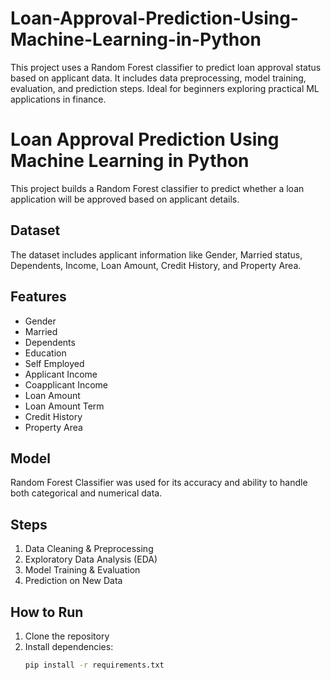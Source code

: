 # Loan-Approval-Prediction-Using-Machine-Learning-in-Python
This project uses a Random Forest classifier to predict loan approval status based on applicant data. It includes data preprocessing, model training, evaluation, and prediction steps. Ideal for beginners exploring practical ML applications in finance.
# Loan Approval Prediction Using Machine Learning in Python

This project builds a Random Forest classifier to predict whether a loan application will be approved based on applicant details.

## Dataset
The dataset includes applicant information like Gender, Married status, Dependents, Income, Loan Amount, Credit History, and Property Area.

## Features
- Gender  
- Married  
- Dependents  
- Education  
- Self Employed  
- Applicant Income  
- Coapplicant Income  
- Loan Amount  
- Loan Amount Term  
- Credit History  
- Property Area

## Model
Random Forest Classifier was used for its accuracy and ability to handle both categorical and numerical data.

## Steps
1. Data Cleaning & Preprocessing  
2. Exploratory Data Analysis (EDA)  
3. Model Training & Evaluation  
4. Prediction on New Data

## How to Run
1. Clone the repository  
2. Install dependencies:  
   ```bash
   pip install -r requirements.txt
